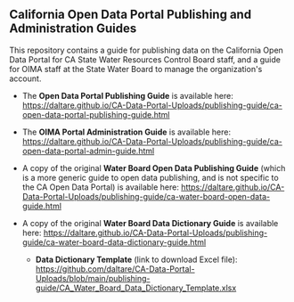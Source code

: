 ## California Open Data Portal Publishing and Administration Guides

This repository contains a guide for publishing data on the California Open Data Portal for CA State Water Resources Control Board staff, and a guide for OIMA staff at the State Water Board to manage the organization's account.

-   The **Open Data Portal Publishing Guide** is available here: <https://daltare.github.io/CA-Data-Portal-Uploads/publishing-guide/ca-open-data-portal-publishing-guide.html>

-   The **OIMA Portal Administration Guide** is available here: <https://daltare.github.io/CA-Data-Portal-Uploads/publishing-guide/ca-open-data-portal-admin-guide.html>

-   A copy of the original **Water Board Open Data Publishing Guide** (which is a more generic guide to open data publishing, and is not specific to the CA Open Data Portal) is available here: <https://daltare.github.io/CA-Data-Portal-Uploads/publishing-guide/ca-water-board-open-data-guide.html>

-   A copy of the original **Water Board Data Dictionary Guide** is available here: <https://daltare.github.io/CA-Data-Portal-Uploads/publishing-guide/ca-water-board-data-dictionary-guide.html>

    -   **Data Dictionary Template** (link to download Excel file): <https://github.com/daltare/CA-Data-Portal-Uploads/blob/main/publishing-guide/CA_Water_Board_Data_Dictionary_Template.xlsx>
